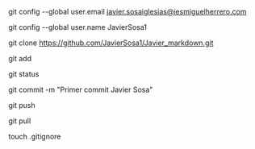[comment]: <> (Configuracion del usuario email)
git config --global user.email javier.sosaiglesias@iesmiguelherrero.com

[comment]: <> (Configuracion del usuario nombre)
git config --global user.name JavierSosa1

[comment]: <> (Clonar el repositorio en local)
git clone https://github.com/JavierSosa1/Javier_markdown.git

[comment]: <> (Añade el archivo)
git add

[comment]: <> (Comprueba el estado)
git status

[comment]: <> (Hacemos el commit)
git commit -m "Primer commit Javier Sosa"

[comment]: <> (Sube los cambios al repositorio remoto)
git push

[comment]: <> (Actualiza el repositorio local)
git pull

[comment]: <> (Crea el archivo)
touch .gitignore
